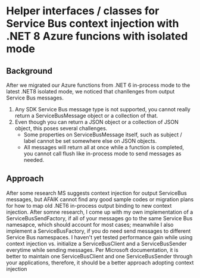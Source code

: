 # Helper interfaces / classes for Service Bus context injection with .NET 8 Azure funcions with isolated mode
## Background
After we migrated our Azure functions from .NET 6 in-process mode to the latest .NET8 isolated mode, we noticed that chanllenges from output Service Bus messages.
1. Any SDK Service Bus message type is not supported, you cannot really return a ServiceBusMessage object or a collection of that.
2. Even though you can return a JSON object or a collection of JSON object, this poses several challenges.
   - Some properties on ServiceBusMessage itself, such as subject / label cannot be set somewhere else on JSON objects.
   - All messages will return all at once while a function is completed, you cannot call flush like in-process mode to send messages as needed.
## Approach
After some research MS suggests context injection for output ServiceBus messages, but AFAIK cannot find any good sample codes or migration plans for how to map old .NET6 in-process output binding to new context injection.  After somne research, I come up with my own implementation of a ServiceBusSendFactory, if all of your messages go to the same Service Bus namesapce, which should account for most cases; meanwhile I also implement a ServiceBusFactory, if you do need send messages to different Service Bus namespaces.  I haven't yet tested performance gain while using context injection vs. initialize a ServiceBusClient and a ServiceBusSender everytime while sending messages.  Per Microsoft documentation, it is better to maintain one ServiceBusClient and one ServiceBusSender through your applications, therefore, it should be a better approach adopting context injection 

